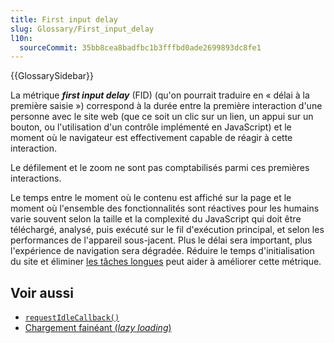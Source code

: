 ```yaml
---
title: First input delay
slug: Glossary/First_input_delay
l10n:
  sourceCommit: 35bb8cea8badfbc1b3fffbd0ade2699893dc8fe1
---
```


{{GlossarySidebar}}

La métrique **<i lang="en">first input delay</i>** (FID) (qu'on pourrait traduire en «&nbsp;délai à la première saisie&nbsp;») correspond à la durée entre la première interaction d'une personne avec le site web (que ce soit un clic sur un lien, un appui sur un bouton, ou l'utilisation d'un contrôle implémenté en JavaScript) et le moment où le navigateur est effectivement capable de réagir à cette interaction.

Le défilement et le zoom ne sont pas comptabilisés parmi ces premières interactions.

Le temps entre le moment où le contenu est affiché sur la page et le moment où l'ensemble des fonctionnalités sont réactives pour les humains varie souvent selon la taille et la complexité du JavaScript qui doit être téléchargé, analysé, puis exécuté sur le fil d'exécution principal, et selon les performances de l'appareil sous-jacent. Plus le délai sera important, plus l'expérience de navigation sera dégradée. Réduire le temps d'initialisation du site et éliminer [les tâches longues](/fr/docs/Web/API/PerformanceLongTaskTiming) peut aider à améliorer cette métrique.

## Voir aussi

- [`requestIdleCallback()`](/fr/docs/Web/API/Window/requestIdleCallback)
- [Chargement fainéant (<i lang="en">lazy loading</i>)](/fr/docs/Web/Performance/Lazy_loading)
